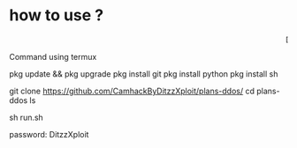 <h1>how to use ?</h1>
<marquee bhivor="scroll">DitzzXploit</marquee>

<p>Command using termux</p>
pkg update && pkg upgrade
pkg install git
pkg install python
pkg install sh

git clone https://github.com/CamhackByDitzzXploit/plans-ddos/
cd plans-ddos
ls

sh run.sh

password: DitzzXploit
